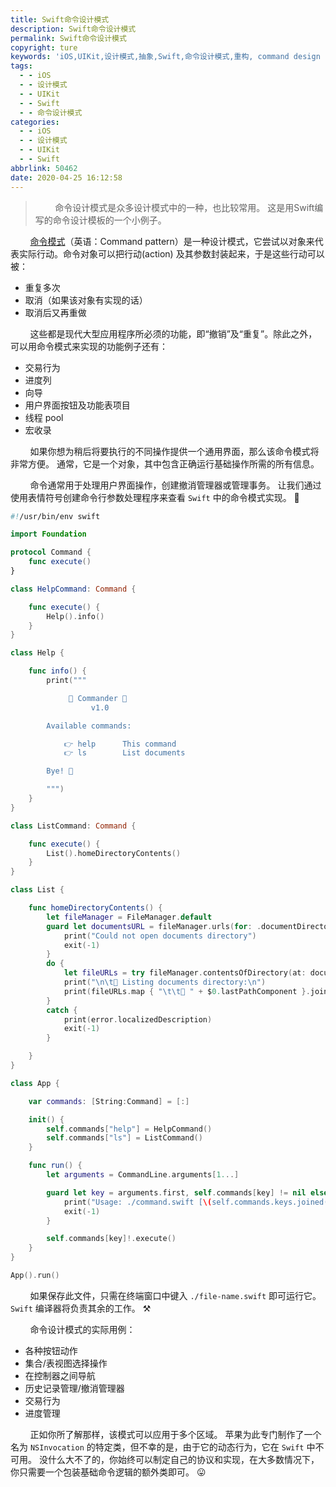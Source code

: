 ```yaml
---
title: Swift命令设计模式
description: Swift命令设计模式
permalink: Swift命令设计模式
copyright: ture
keywords: 'iOS,UIKit,设计模式,抽象,Swift,命令设计模式,重构, command design pattern'
tags:
  - - iOS
  - - 设计模式
  - - UIKit
  - - Swift
  - - 命令设计模式
categories:
  - - iOS
  - - 设计模式
  - - UIKit
  - - Swift
abbrlink: 50462
date: 2020-04-25 16:12:58
---
```


>&nbsp;&nbsp;&nbsp;&nbsp;&nbsp;&nbsp;&nbsp;&nbsp;命令设计模式是众多设计模式中的一种，也比较常用。 这是用Swift编写的命令设计模板的一个小例子。

&nbsp;&nbsp;&nbsp;&nbsp;&nbsp;&nbsp;&nbsp;&nbsp;[命令模式](https://zh.wikipedia.org/wiki/%E5%91%BD%E4%BB%A4%E6%A8%A1%E5%BC%8F "命令模式")（英语：Command pattern）是一种设计模式，它尝试以对象来代表实际行动。命令对象可以把行动(action) 及其参数封装起来，于是这些行动可以被：

+ 重复多次
+ 取消（如果该对象有实现的话）
+ 取消后又再重做

<!-- more -->

&nbsp;&nbsp;&nbsp;&nbsp;&nbsp;&nbsp;&nbsp;&nbsp;这些都是现代大型应用程序所必须的功能，即“撤销”及“重复”。除此之外，可以用命令模式来实现的功能例子还有：
+ 交易行为
+ 进度列
+ 向导
+ 用户界面按钮及功能表项目
+ 线程 pool
+ 宏收录

&nbsp;&nbsp;&nbsp;&nbsp;&nbsp;&nbsp;&nbsp;&nbsp;如果你想为稍后将要执行的不同操作提供一个通用界面，那么该命令模式将非常方便。 通常，它是一个对象，其中包含正确运行基础操作所需的所有信息。

&nbsp;&nbsp;&nbsp;&nbsp;&nbsp;&nbsp;&nbsp;&nbsp;命令通常用于处理用户界面操作，创建撤消管理器或管理事务。 让我们通过使用表情符号创建命令行参数处理程序来查看 ```Swift``` 中的命令模式实现。 💾

``` Swift
#!/usr/bin/env swift

import Foundation

protocol Command {
    func execute()
}

class HelpCommand: Command {

    func execute() {
        Help().info()
    }
}

class Help {

    func info() {
        print("""

             🤖 Commander 🤖
                  v1.0

        Available commands:

            👉 help      This command
            👉 ls        List documents

        Bye! 👋

        """)
    }
}

class ListCommand: Command {

    func execute() {
        List().homeDirectoryContents()
    }
}

class List {

    func homeDirectoryContents() {
        let fileManager = FileManager.default
        guard let documentsURL = fileManager.urls(for: .documentDirectory, in: .userDomainMask).first else {
            print("Could not open documents directory")
            exit(-1)
        }
        do {
            let fileURLs = try fileManager.contentsOfDirectory(at: documentsURL, includingPropertiesForKeys: nil)
            print("\n\t📁 Listing documents directory:\n")
            print(fileURLs.map { "\t\t💾 " + $0.lastPathComponent }.joined(separator: "\n\n") + "\n" )
        }
        catch {
            print(error.localizedDescription)
            exit(-1)
        }

    }
}

class App {

    var commands: [String:Command] = [:]

    init() {
        self.commands["help"] = HelpCommand()
        self.commands["ls"] = ListCommand()
    }

    func run() {
        let arguments = CommandLine.arguments[1...]

        guard let key = arguments.first, self.commands[key] != nil else {
            print("Usage: ./command.swift [\(self.commands.keys.joined(separator: "|"))]")
            exit(-1)
        }

        self.commands[key]!.execute()
    }
}

App().run()
```
&nbsp;&nbsp;&nbsp;&nbsp;&nbsp;&nbsp;&nbsp;&nbsp;如果保存此文件，只需在终端窗口中键入 ```./file-name.swift``` 即可运行它。 ```Swift``` 编译器将负责其余的工作。 ⚒

&nbsp;&nbsp;&nbsp;&nbsp;&nbsp;&nbsp;&nbsp;&nbsp;命令设计模式的实际用例：

+ 各种按钮动作
+ 集合/表视图选择操作
+ 在控制器之间导航
+ 历史记录管理/撤消管理器
+ 交易行为
+ 进度管理

&nbsp;&nbsp;&nbsp;&nbsp;&nbsp;&nbsp;&nbsp;&nbsp;正如你所了解那样，该模式可以应用于多个区域。 苹果为此专门制作了一个名为 ```NSInvocation``` 的特定类，但不幸的是，由于它的动态行为，它在 ```Swift``` 中不可用。 没什么大不了的，你始终可以制定自己的协议和实现，在大多数情况下，你只需要一个包装基础命令逻辑的额外类即可。 😛